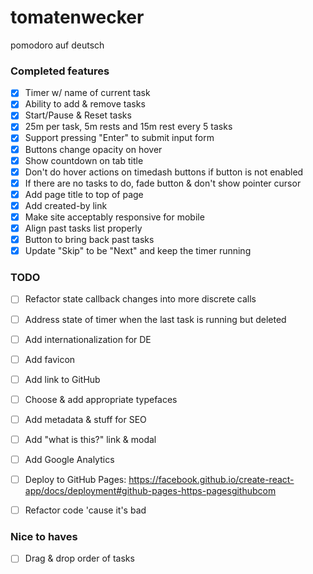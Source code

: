 # tomatenwecker

pomodoro auf deutsch

### Completed features
- [x] Timer w/ name of current task
- [x] Ability to add & remove tasks
- [x] Start/Pause & Reset tasks
- [x] 25m per task, 5m rests and 15m rest every 5 tasks
- [x] Support pressing "Enter" to submit input form
- [x] Buttons change opacity on hover
- [x] Show countdown on tab title
- [x] Don't do hover actions on timedash buttons if button is not enabled
- [x] If there are no tasks to do, fade button & don't show pointer cursor
- [x] Add page title to top of page
- [x] Add created-by link
- [x] Make site acceptably responsive for mobile
- [x] Align past tasks list properly
- [x] Button to bring back past tasks
- [x] Update "Skip" to be "Next" and keep the timer running

### TODO
- [ ] Refactor state callback changes into more discrete calls
- [ ] Address state of timer when the last task is running but deleted
- [ ] Add internationalization for DE
- [ ] Add favicon
- [ ] Add link to GitHub
- [ ] Choose & add appropriate typefaces
- [ ] Add metadata & stuff for SEO
- [ ] Add "what is this?" link & modal
- [ ] Add Google Analytics
- [ ] Deploy to GitHub Pages: https://facebook.github.io/create-react-app/docs/deployment#github-pages-https-pagesgithubcom
- [ ] Refactor code 'cause it's bad


### Nice to haves
- [ ] Drag & drop order of tasks

